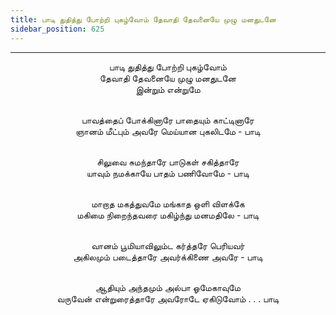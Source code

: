 ```yaml
---
title: பாடி துதித்து போற்றி புகழ்வோம் தேவாதி தேவனையே முழு மனதுடனே
sidebar_position: 625
---
```


---
<center>
பாடி துதித்து போற்றி புகழ்வோம்<br/>
தேவாதி தேவனையே முழு மனதுடனே<br/>
இன்றும் என்றுமே<br/><br/>

பாவத்தைப் போக்கினாரே பாதையும் காட்டினாரே<br/>
ஞானம் மீட்பும் அவரே மெய்யான புகலிடமே    - பாடி<br/><br/>

சிலுவை சுமந்தாரே பாடுகள் சகித்தாரே<br/>
யாவும் நமக்காயே பாதம் பணிவோமே    - பாடி<br/><br/>

மாறாத மகத்துவமே மங்காத ஒளி விளக்கே<br/>
மகிமை நிறைந்தவரை மகிழ்ந்து மனமதிலே    - பாடி<br/><br/>

வானம் பூமியாவிலும்ட கர்த்தரே பெரியவர்<br/>
அகிலமும் படைத்தாரே அவர்க்கிணை அவரே    - பாடி<br/><br/>

ஆதியும் அந்தமும் அல்பா ஓமேகாவுமே<br/>
வருவேன் என்றுரைத்தாரே அவரோடே ஏகிடுவோம் . . . பாடி
</center>